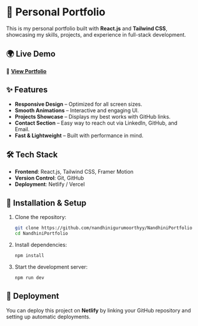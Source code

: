 # 🚀 Personal Portfolio  

This is my personal portfolio built with **React.js** and **Tailwind CSS**, showcasing my skills, projects, and experience in full-stack development.  


## 🌍 Live Demo  

🔗 **[View Portfolio](https://your-deployed-url.com/)** 

## ✨ Features  

- **Responsive Design** – Optimized for all screen sizes.  
- **Smooth Animations** – Interactive and engaging UI.  
- **Projects Showcase** – Displays my best works with GitHub links.  
- **Contact Section** – Easy way to reach out via LinkedIn, GitHub, and Email.  
- **Fast & Lightweight** – Built with performance in mind.  

## 🛠️ Tech Stack  

- **Frontend**: React.js, Tailwind CSS, Framer Motion  
- **Version Control**: Git, GitHub  
- **Deployment**: Netlify / Vercel  

## 📂 Installation & Setup  

1. Clone the repository:  
   ```sh  
   git clone https://github.com/nandhinigurumoorthyy/NandhiniPortfolio.git
   cd NandhiniPortfolio 
   ```  
2. Install dependencies:  
   ```sh  
   npm install  
   ```  
3. Start the development server:  
   ```sh  
   npm run dev  
   ```  

## 🚀 Deployment  

You can deploy this project on **Netlify** by linking your GitHub repository and setting up automatic deployments.  
